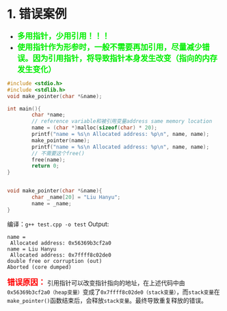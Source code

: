 # 1. 错误案例
- <font color="gree" size="4"><b>多用指针，少用引用！！！</b></font>
- <font color="gree" size="4"><b>使用指针作为形参时，一般不需要再加引用，尽量减少错误。因为引用指针，将导致指针本身发生改变（指向的内存发生变化）</b></font>
```c++
#include <stdio.h>
#include <stdlib.h>
void make_pointer(char *&name);

int main(){
        char *name;
        // reference variable和被引用变量address same memory location
        name = (char *)malloc(sizeof(char) * 20);
        printf("name = %s\n Allocated address: %p\n", name, name);
        make_pointer(name);
        printf("name = %s\n Allocated address: %p\n", name, name);
        // 不需要这个free()
        free(name);
        return 0;
}


void make_pointer(char *&name){
        char _name[20] = "Liu Hanyu";
        name = _name;
}
```
编译：`g++ test.cpp -o test`
Output:
```shell
name = 
 Allocated address: 0x56369b3cf2a0
name = Liu Hanyu
 Allocated address: 0x7ffff8c02de0
double free or corruption (out)
Aborted (core dumped)
```
<font color="red" size="4"><b>错误原因：</b></font>
引用指针可以改变指针指向的地址，在上述代码中由`0x56369b3cf2a0（heap变量）`变成了`0x7ffff8c02de0（stack变量）`，而`stack变量`在`make_pointer()`函数结束后，会释放`stack变量`。最终导致重复释放的错误。